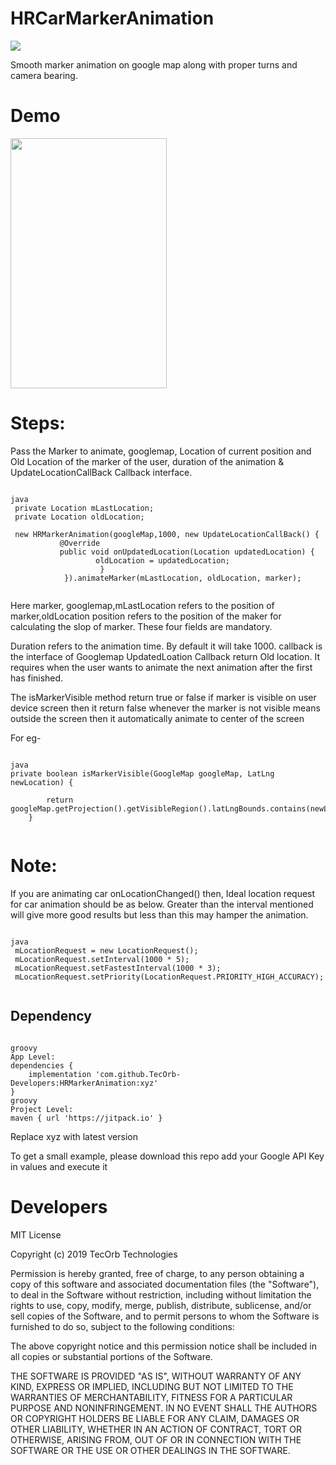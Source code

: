 # HRCarMarkerAnimation

[![](https://jitpack.io/v/TecOrb-Developers/HRMarkerAnimation.svg)](https://jitpack.io/#TecOrb-Developers/HRMarkerAnimation)

<meta name="google-site-verification" content="9xX5qBXiwU0-eOti0o3ujCSFXmus9BTbz6Dw5FNmtm0" />
Smooth marker animation on google map along with proper turns and camera bearing. 

# Demo

<img src="https://github.com/TecOrb-Developers/HRMarkerAnimation/blob/master/markerAnimation.gif?raw=true" width="250" height="400"/>

# Steps:

Pass the Marker to animate, googlemap, Location of current position and Old Location of the marker of the user, 
duration of the animation & UpdateLocationCallBack Callback interface.

``` 

java
 private Location mLastLocation;
 private Location oldLocation;
 
 new HRMarkerAnimation(googleMap,1000, new UpdateLocationCallBack() {
           @Override
           public void onUpdatedLocation(Location updatedLocation) {
                   oldLocation = updatedLocation;
                    }
            }).animateMarker(mLastLocation, oldLocation, marker);
                    
```

Here marker, googlemap,mLastLocation refers to the position of marker,oldLocation position refers to the position of 
the maker for calculating the slop of marker. 
These four fields are mandatory.

Duration refers to the animation time. By default it will take 1000.
callback is the interface of Googlemap UpdatedLoation Callback return Old location. It requires when the user wants to animate the next animation after the first has finished.


The isMarkerVisible method return true or false if marker is visible on user device screen then it return false 
whenever the marker is not visible means outside the screen then it automatically animate to center of the screen

For eg-


```

java
private boolean isMarkerVisible(GoogleMap googleMap, LatLng newLocation) {
        
        return googleMap.getProjection().getVisibleRegion().latLngBounds.contains(newLocation);
    }
    
```

# Note:

   If you are animating car onLocationChanged() then,
   Ideal location request for car animation should be as below. Greater than the interval mentioned will give
   more good results but less than this may hamper the animation.
   
   ``` 
   
   java
    mLocationRequest = new LocationRequest();
    mLocationRequest.setInterval(1000 * 5);
    mLocationRequest.setFastestInterval(1000 * 3);
    mLocationRequest.setPriority(LocationRequest.PRIORITY_HIGH_ACCURACY);
    
   ``` 
 

## Dependency

```

groovy
App Level:
dependencies {
    implementation 'com.github.TecOrb-Developers:HRMarkerAnimation:xyz'
}
groovy
Project Level:
maven { url 'https://jitpack.io' }

``` 
 Replace xyz with latest version
 
 To get a small example, please download this repo add your Google API Key in values and execute it

 
# Developers

MIT License

Copyright (c) 2019 TecOrb Technologies

Permission is hereby granted, free of charge, to any person obtaining a copy
of this software and associated documentation files (the "Software"), to deal
in the Software without restriction, including without limitation the rights
to use, copy, modify, merge, publish, distribute, sublicense, and/or sell
copies of the Software, and to permit persons to whom the Software is
furnished to do so, subject to the following conditions:

The above copyright notice and this permission notice shall be included in all
copies or substantial portions of the Software.

THE SOFTWARE IS PROVIDED "AS IS", WITHOUT WARRANTY OF ANY KIND, EXPRESS OR
IMPLIED, INCLUDING BUT NOT LIMITED TO THE WARRANTIES OF MERCHANTABILITY,
FITNESS FOR A PARTICULAR PURPOSE AND NONINFRINGEMENT. IN NO EVENT SHALL THE
AUTHORS OR COPYRIGHT HOLDERS BE LIABLE FOR ANY CLAIM, DAMAGES OR OTHER
LIABILITY, WHETHER IN AN ACTION OF CONTRACT, TORT OR OTHERWISE, ARISING FROM,
OUT OF OR IN CONNECTION WITH THE SOFTWARE OR THE USE OR OTHER DEALINGS IN THE
SOFTWARE.
